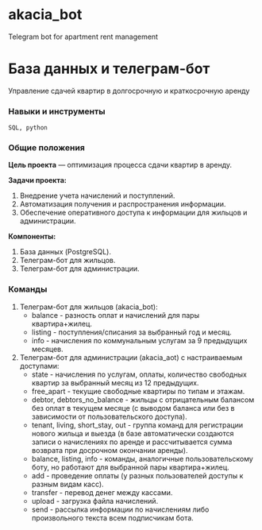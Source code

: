 # akacia_bot
Telegram bot for apartment rent management

# База данных и телеграм-бот
Управление сдачей квартир в долгосрочную и краткосрочную аренду

### Навыки и инструменты

    SQL, python

### Общие положения

**Цель проекта** — оптимизация процесса сдачи квартир в аренду.

**Задачи проекта:**
1. Внедрение учета начислений и поступлений.
2. Автоматизация получения и распространения информации.
3. Обеспечение оперативного доступа к информации для жильцов и администрации.

**Компоненты:**
1. База данных (PostgreSQL).
2. Телеграм-бот для жильцов.
3. Телеграм-бот для администрации.

### Команды

1. Телеграм-бот для жильцов (akacia_bot):
    - balance - разность оплат и начислений для пары квартира+жилец.
    - listing - поступления/списания за выбранный год и месяц.
    - info - начисления по коммунальным услугам за 9 предыдущих месяцев.
2. Телеграм-бот для администрации (akacia_aot) с настраиваемым доступами:
    - state - начисления по услугам, оплаты, количество свободных квартир за выбранный месяц из 12 предыдущих.
    - free_apart - текущие свободные квартиры по типам и этажам.
    - debtor, debtors_no_balance - жильцы с отрицательным балансом без оплат в текущем месяце (с выводом баланса или без в зависимости от пользовательского доступа).
    - tenant, living, short_stay, out - группа команд для регистрации нового жильца и выезда (в базе автоматически создаются записи о начислениях по аренде и рассчитывается сумма возврата при досрочном окончании аренды).
    - balance, listing, info - команды, аналогичные пользовательскому боту, но работают для выбранной пары квартира+жилец.
    - add - проведение оплаты (у разных пользователей доступы к разным видам касс).
    - transfer - перевод денег между кассами.
    - upload - загрузка файла начислений.
    - send - рассылка информации по начислениям либо произвольного текста всем подписчикам бота.
